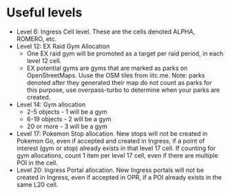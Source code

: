 # Useful levels

- Level 6: Ingress Cell level. These are the cells denoted ALPHA, ROMERO, etc.
- Level 12: EX Raid Gym Allocation
  - One EX raid gym will be promoted as a target per raid period, in each level 12 cell.
  - EX potential gyms are gyms that are marked as parks on OpenStreetMaps.  Uuse the OSM tiles from iitc.me. Note: parks denoted after they generated their map do not count as parks for this purpose, use overpass-turbo to determine when your parks are created.
- Level 14: Gym allocation
  - 2-5 objects - 1 will be a gym
  - 6-19 objects - 2 will be a gym
  - 20 or more - 3 will be a gym
- Level 17: Pokemon Stop allocation. New stops will not be created in Pokemon Go, even if accepted and created in Ingress, if a point of interest (gym or stop) already exists in that level 17 cell. If counting for gym allocations, count 1 item per level 17 cell, even if there are multiple POI in the cell.
- Level 20: Ingress Portal allocation. New Ingress portals will not be created in Ingress, even if accepted in OPR, if a POI already exists in the same L20 cell.
